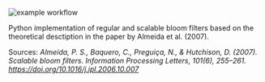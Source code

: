 ![example workflow](https://github.com/pawel-t-wolny/sbloom/actions/workflows/pylint_and_black.yml/badge.svg)

Python implementation of regular and scalable bloom filters based on the theoretical desctiption in the paper by Almeida et al. (2007).

Sources:
_Almeida, P. S., Baquero, C., Preguiça, N., & Hutchison, D. (2007). Scalable bloom filters. Information Processing Letters, 101(6), 255–261. https://doi.org/10.1016/j.ipl.2006.10.007_
